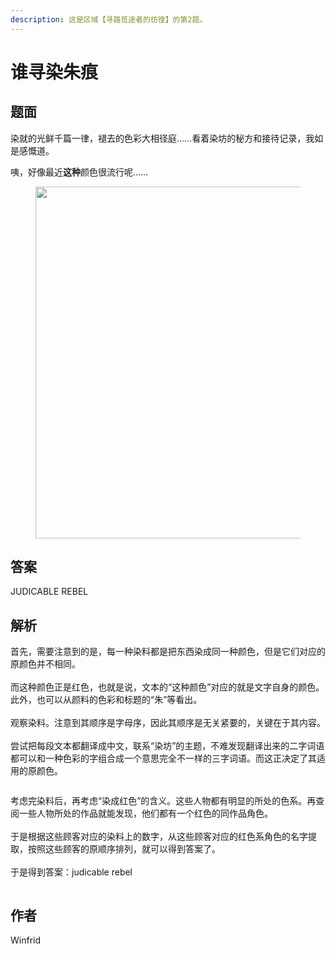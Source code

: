 ```yaml
---
description: 这是区域【寻路觅途者的彷徨】的第2题。
---
```


# 谁寻染朱痕

## 题面

染就的光鲜千篇一律，褪去的色彩大相径庭……看着染坊的秘方和接待记录，我如是感慨道。

咦，好像最近**这种**颜色很流行呢……

<figure><img src="https://statics.pku1.miaomiaomiao.com.cn/static/files/0dfe762484cd4fa2a8697f8a33b70969.jpg" alt="" width="563"><figcaption></figcaption></figure>

## 答案

JUDICABLE REBEL

## 解析

首先，需要注意到的是，每一种染料都是把东西染成同一种颜色，但是它们对应的原颜色并不相同。\
\
而这种颜色正是红色，也就是说，文本的“这种颜色”对应的就是文字自身的颜色。此外，也可以从颜料的色彩和标题的“朱”等看出。\
\
观察染料。注意到其顺序是字母序，因此其顺序是无关紧要的，关键在于其内容。\
\
尝试把每段文本都翻译成中文，联系“染坊”的主题，不难发现翻译出来的二字词语都可以和一种色彩的字组合成一个意思完全不一样的三字词语。而这正决定了其适用的原颜色。

<figure><img src="https://statics.pku1.miaomiaomiao.com.cn/static/files/b5e077b0e11f49c4ba1a347012827756.jpg" alt=""><figcaption></figcaption></figure>

考虑完染料后，再考虑“染成红色”的含义。这些人物都有明显的所处的色系。再查阅一些人物所处的作品就能发现，他们都有一个红色的同作品角色。\
\
于是根据这些顾客对应的染料上的数字，从这些顾客对应的红色系角色的名字提取，按照这些顾客的原顺序排列，就可以得到答案了。\
\
于是得到答案：judicable rebel

<figure><img src="https://statics.pku1.miaomiaomiao.com.cn/static/files/2319396942944af198dd490c21c0940f.jpg" alt=""><figcaption></figcaption></figure>

## 作者

Winfrid
